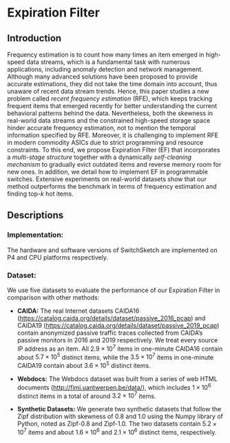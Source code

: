 # Expiration Filter

## Introduction
Frequency estimation is to count how many times an item emerged in high-speed data streams, which is a fundamental task with numerous applications, including anomaly detection and network management. Although many advanced solutions have been proposed to provide accurate estimations, they did not take the time domain into account, thus unaware of recent data stream trends. Hence, this paper studies a new problem called _recent frequency estimation_ (RFE), which keeps tracking frequent items that emerged recently for better understanding the current behavioral patterns behind the data. Nevertheless, both the skewness in real-world data streams and the constrained high-speed storage space hinder accurate frequency estimation, not to mention the temporal information specified by RFE. Moreover, it is challenging to implement RFE in modern commodity ASICs due to strict programming and resource constraints. To this end, we propose Expiration Filter (EF) that incorporates a _multi-stage structure_ together with a dynamically _self-cleaning mechanism_ to gradually evict outdated items and reverse memory room for new ones. In addition, we detail how to implement EF in programmable switches. Extensive experiments on real-world datasets show that our method outperforms the benchmark in terms of frequency estimation and finding top-_k_ hot items.

## Descriptions

### Implementation:
The hardware and software versions of SwitchSketch are implemented on P4 and CPU platforms respectively.

### Dataset:
We use five datasets to evaluate the performance of our Expiration Filter in comparison with other methods:


- __CAIDA:__ The real Internet datasets CAIDA16 (https://catalog.caida.org/details/dataset/passive_2016_pcap) and CAIDA19 (https://catalog.caida.org/details/dataset/passive_2019_pcap) contain anonymized passive traffic traces collected from CAIDA’s passive monitors in 2016 and 2019 respectively. We treat every source IP address as an item. All $2.9 \times 10^7$ items in one-minute CAIDA16 contain about $5.7 \times 10^5$ distinct items, while the $3.5 \times 10^7$ items in one-minute CAIDA19 contain about $3.6 \times 10^5$ distinct items.

- __Webdocs:__ The Webdocs dataset was built from a series of web HTML documents (http://fimi.uantwerpen.be/data/), which includes $1 \times 10^6$ distinct items in a total of around $3.2 \times 10^7$ items.

- __Synthetic Datasets:__ We generate two synthetic datasets that follow the Zipf distribution with skewness of 0.8 and 1.0 using the Numpy library of Python, noted as Zipf-0.8 and Zipf-1.0. The two datasets contain $5.2 \times 10^7$ items and about $1.6 \times 10^6$ and $2.1 \times 10^6$ distinct items, respectively.
